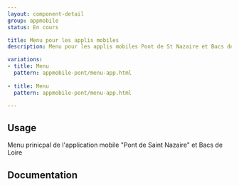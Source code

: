 ```yaml
---
layout: component-detail
group: appmobile
status: En cours

title: Menu pour les applis mobiles
description: Menu pour les applis mobiles Pont de St Nazaire et Bacs de Loire

variations:
- title: Menu
  pattern: appmobile-pont/menu-app.html
  
- title: Menu
  pattern: appmobile-pont/menu-app.html

---
```



## Usage

Menu prinicpal de l'application mobile "Pont de Saint Nazaire" et Bacs de Loire

## Documentation
